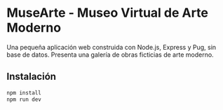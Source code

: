 # MuseArte - Museo Virtual de Arte Moderno

Una pequeña aplicación web construida con Node.js, Express y Pug, sin base de datos. Presenta una galería de obras ficticias de arte moderno.

## Instalación

```bash
npm install
npm run dev
